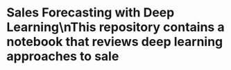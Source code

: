 # Sales Forecasting with Deep Learning\nThis repository contains a notebook that reviews deep learning approaches to sale